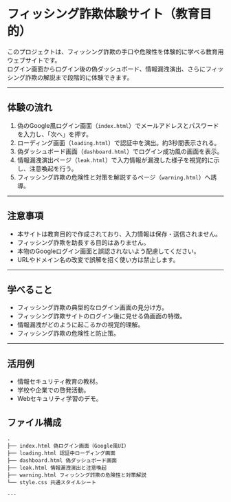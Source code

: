 # フィッシング詐欺体験サイト（教育目的）

このプロジェクトは、フィッシング詐欺の手口や危険性を体験的に学べる教育用ウェブサイトです。  
ログイン画面からログイン後の偽ダッシュボード、情報漏洩演出、さらにフィッシング詐欺の解説まで段階的に体験できます。

---

## 体験の流れ

1. 偽のGoogle風ログイン画面（`index.html`）でメールアドレスとパスワードを入力し、「次へ」を押す。  
2. ローディング画面（`loading.html`）で認証中を演出。約3秒間表示される。  
3. 偽ダッシュボード画面（`dashboard.html`）でログイン成功風の画面を表示。  
4. 情報漏洩演出ページ（`leak.html`）で入力情報が漏洩した様子を視覚的に示し、注意喚起を行う。  
5. フィッシング詐欺の危険性と対策を解説するページ（`warning.html`）へ誘導。

---

## 注意事項

- 本サイトは教育目的で作成されており、入力情報は保存・送信されません。  
- フィッシング詐欺を助長する目的はありません。  
- 本物のGoogleログイン画面と誤認されないよう配慮してください。  
- URLやドメイン名の改変で誤解を招く使い方は禁止します。

---

## 学べること

- フィッシング詐欺の典型的なログイン画面の見分け方。  
- フィッシング詐欺サイトのログイン後に見せる偽画面の特徴。  
- 情報漏洩がどのように起こるかの視覚的理解。  
- フィッシング詐欺の危険性と防止策。

---

## 活用例

- 情報セキュリティ教育の教材。  
- 学校や企業での啓発活動。  
- Webセキュリティ学習のデモ。


## ファイル構成

```plaintext
.
├── index.html 偽ログイン画面（Google風UI）
├── loading.html 認証中ローディング画面
├── dashboard.html 偽ダッシュボード画面
├── leak.html 情報漏洩演出と注意喚起
├── warning.html フィッシング詐欺の危険性と対策解説
└── style.css 共通スタイルシート

---
